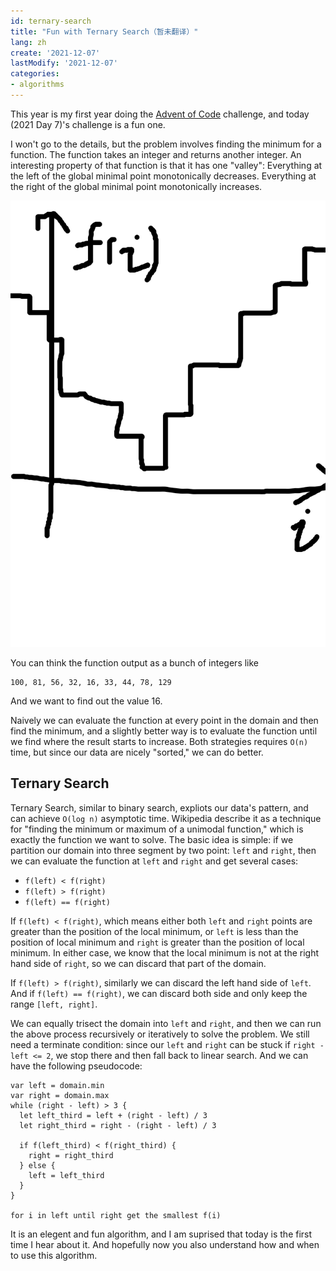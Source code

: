 ```yaml
---
id: ternary-search
title: "Fun with Ternary Search（暂未翻译）"
lang: zh
create: '2021-12-07'
lastModify: '2021-12-07'
categories:
- algorithms
---
```


This year is my first year doing the [Advent of Code](https://adventofcode.com/2021) challenge, and today (2021 Day 7)'s challenge is a fun one.

<!-- end -->

I won't go to the details, but the problem involves finding the minimum for a function. The function takes an integer and returns another integer. An interesting property of that function is that it has one "valley": Everything at the left of the global minimal point monotonically decreases. Everything at the right of the global minimal point monotonically increases.

<div class="right-image-container">
  <img src="function.png" alt="An illustration of the function we want to optimize" />
</div>

You can think the function output as a bunch of integers like

```
100, 81, 56, 32, 16, 33, 44, 78, 129
```

And we want to find out the value 16.

Naively we can evaluate the function at every point in the domain and then find the minimum,
and a slightly better way is to evaluate the function until we find where the result starts to increase.
Both strategies requires `O(n)` time, but since our data are nicely "sorted," we can do better.

## Ternary Search
Ternary Search, similar to binary search, expliots our data's pattern, and can achieve `O(log n)` asymptotic time.
Wikipedia describe it as a technique for "finding the minimum or maximum of a unimodal function," which is exactly the function we want to solve. The basic idea is simple: if we partition our domain into three segment by two point: `left` and `right`, then we can evaluate the function at `left` and `right` and get several cases:
- `f(left) < f(right)`
- `f(left) > f(right)`
- `f(left) == f(right)`

If `f(left) < f(right)`, which means either both `left` and `right` points are greater than the position of the local minimum, or `left` is less than the position of local minimum and `right` is greater than the position of local minimum. In either case, we know that the local minimum is not at the right hand side of `right`, so we can discard that part of the domain.

If `f(left) > f(right)`, similarly we can discard the left hand side of `left`. And if `f(left) == f(right)`, we can discard both side and only keep the range `[left, right]`.

We can equally trisect the domain into `left` and `right`, and then we can run the above process recursively or iteratively to solve the problem. We still need a terminate condition: since our `left` and `right` can be stuck if `right - left <= 2`, we stop there and then fall back to linear search. And we can have the following pseudocode:

```
var left = domain.min
var right = domain.max
while (right - left) > 3 {
  let left_third = left + (right - left) / 3
  let right_third = right - (right - left) / 3

  if f(left_third) < f(right_third) {
    right = right_third
  } else {
    left = left_third
  }
}

for i in left until right get the smallest f(i)
```

It is an elegent and fun algorithm, and I am suprised that today is the first time I hear about it.
And hopefully now you also understand how and when to use this algorithm.